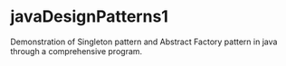 # javaDesignPatterns1
Demonstration of Singleton pattern and Abstract Factory pattern in java through a comprehensive program.
